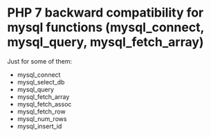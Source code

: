 # PHP 7 backward compatibility for mysql functions (mysql_connect, mysql_query, mysql_fetch_array)

Just for some of them:
- mysql_connect
- mysql_select_db
- mysql_query
- mysql_fetch_array
- mysql_fetch_assoc
- mysql_fetch_row
- mysql_num_rows
- mysql_insert_id
